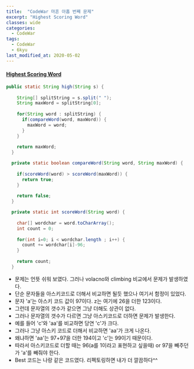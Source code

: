 ```yaml
---
title:  "CodeWar 마흔 아홉 번째 문제"
excerpt: "Highest Scoring Word"
classes: wide
categories:
  - CodeWar
tags:
  - CodeWar
  - 6kyu
last_modified_at: 2020-05-02
---
```


#### [Highest Scoring Word](https://www.codewars.com/kata/57eb8fcdf670e99d9b000272)

```java
public static String high(String s) {
    
    String[] splitString = s.split(" ");
    String maxWord = splitString[0];
    
    for(String word : splitString) {
      if(compareWord(word, maxWord)) {
        maxWord = word;
      }
    }
    
    return maxWord;
  }

  private static boolean compareWord(String word, String maxWord) {
    
    if(scoreWord(word) > scoreWord(maxWord)) {
      return true;
    }
    
    return false;
  }

  private static int scoreWord(String word) {
        
    char[] wordchar = word.toCharArray();
    int count = 0;
    
    for(int i=0; i < wordchar.length ; i++) {
      count += wordchar[i]-96;
    }
    
    return count;
  }
```

* 문제는 언뜻 쉬워 보였다. 그러나 volacno와 climbing 비교에서 문제가 발생하였다.
* 단순 문자들을 아스키코드로 더해서 비교하면 될듯 했으나 여기서 함정이 있었다. 
* 문자 'a'는 아스키 코드 값이 97이다. z는 여기에 26을 더한 123이다.
* 그런데 문자열의 갯수가 같으면 그냥 더해도 상관이 없다.
* 그러나 문자열의 갯수가 다르면 그냥 아스키코드로 더하면 문제가 발생한다.
* 예를 들어 'c'와 'aa'를 비교하면 당연 'c'가 크다. 
* 그러나 그냥 아스키 코드로 더해서 비교하면 'aa'가 크게 나온다.
* 왜냐하면 'aa'는 97+97을 더한 194이고 'c'는 99이기 때문이다.
* 따라서 아스키코드로 더할 때는 96(a를 1이라고 표현하고 싶을때) or 97을 빼주던가 'a'를 빼줘야 한다.
* Best 코드는 나랑 같은 코드였다. 리펙토링하면 내가 더 깔끔하다^^
